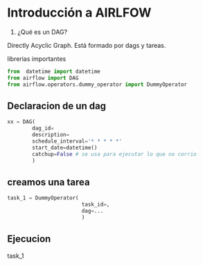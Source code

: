 # Introducción a __AIRLFOW__

1. ¿Qué es un DAG?

Directly Acyclic Graph. Está formado por dags y tareas.

librerias importantes

```python
from  datetime import datetime
from airflow import DAG
from airflow.operators.dummy_operator import DummyOperator
```

## Declaracion de un dag 

```python
xx = DAG(
        dag_id=
        description=
        schedule_interval='* * * * *'
        start_date=datetime()
        catchup=False # se usa para ejecutar lo que no corrio
        )
```

## creamos una tarea

```python
task_1 = DummyOperator(
                        task_id=,
                        dag=...
                        )
```


## Ejecucion

task_1